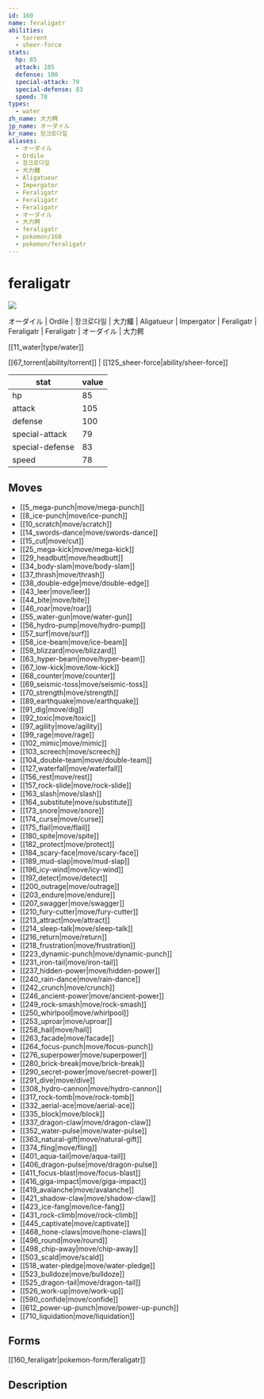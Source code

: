 ```yaml
---
id: 160
name: feraligatr
abilities:
  - torrent
  - sheer-force
stats:
  hp: 85
  attack: 105
  defense: 100
  special-attack: 79
  special-defense: 83
  speed: 78
types:
  - water
zh_name: 大力鳄
jp_name: オーダイル
kr_name: 장크로다일
aliases:
  - オーダイル
  - Ordile
  - 장크로다일
  - 大力鱷
  - Aligatueur
  - Impergator
  - Feraligatr
  - Feraligatr
  - Feraligatr
  - オーダイル
  - 大力鳄
  - feraligatr
  - pokemon/160
  - pokemon/feraligatr
---
```

# feraligatr

![](https://raw.githubusercontent.com/PokeAPI/sprites/master/sprites/pokemon/160.png)

オーダイル | Ordile | 장크로다일 | 大力鱷 | Aligatueur | Impergator | Feraligatr | Feraligatr | Feraligatr | オーダイル | 大力鳄

[[11_water|type/water]]

[[67_torrent|ability/torrent]] | [[125_sheer-force|ability/sheer-force]]

|stat|value|
|---|---|
|hp|85|
|attack|105|
|defense|100|
|special-attack|79|
|special-defense|83|
|speed|78|


## Moves

- [[5_mega-punch|move/mega-punch]]
- [[8_ice-punch|move/ice-punch]]
- [[10_scratch|move/scratch]]
- [[14_swords-dance|move/swords-dance]]
- [[15_cut|move/cut]]
- [[25_mega-kick|move/mega-kick]]
- [[29_headbutt|move/headbutt]]
- [[34_body-slam|move/body-slam]]
- [[37_thrash|move/thrash]]
- [[38_double-edge|move/double-edge]]
- [[43_leer|move/leer]]
- [[44_bite|move/bite]]
- [[46_roar|move/roar]]
- [[55_water-gun|move/water-gun]]
- [[56_hydro-pump|move/hydro-pump]]
- [[57_surf|move/surf]]
- [[58_ice-beam|move/ice-beam]]
- [[59_blizzard|move/blizzard]]
- [[63_hyper-beam|move/hyper-beam]]
- [[67_low-kick|move/low-kick]]
- [[68_counter|move/counter]]
- [[69_seismic-toss|move/seismic-toss]]
- [[70_strength|move/strength]]
- [[89_earthquake|move/earthquake]]
- [[91_dig|move/dig]]
- [[92_toxic|move/toxic]]
- [[97_agility|move/agility]]
- [[99_rage|move/rage]]
- [[102_mimic|move/mimic]]
- [[103_screech|move/screech]]
- [[104_double-team|move/double-team]]
- [[127_waterfall|move/waterfall]]
- [[156_rest|move/rest]]
- [[157_rock-slide|move/rock-slide]]
- [[163_slash|move/slash]]
- [[164_substitute|move/substitute]]
- [[173_snore|move/snore]]
- [[174_curse|move/curse]]
- [[175_flail|move/flail]]
- [[180_spite|move/spite]]
- [[182_protect|move/protect]]
- [[184_scary-face|move/scary-face]]
- [[189_mud-slap|move/mud-slap]]
- [[196_icy-wind|move/icy-wind]]
- [[197_detect|move/detect]]
- [[200_outrage|move/outrage]]
- [[203_endure|move/endure]]
- [[207_swagger|move/swagger]]
- [[210_fury-cutter|move/fury-cutter]]
- [[213_attract|move/attract]]
- [[214_sleep-talk|move/sleep-talk]]
- [[216_return|move/return]]
- [[218_frustration|move/frustration]]
- [[223_dynamic-punch|move/dynamic-punch]]
- [[231_iron-tail|move/iron-tail]]
- [[237_hidden-power|move/hidden-power]]
- [[240_rain-dance|move/rain-dance]]
- [[242_crunch|move/crunch]]
- [[246_ancient-power|move/ancient-power]]
- [[249_rock-smash|move/rock-smash]]
- [[250_whirlpool|move/whirlpool]]
- [[253_uproar|move/uproar]]
- [[258_hail|move/hail]]
- [[263_facade|move/facade]]
- [[264_focus-punch|move/focus-punch]]
- [[276_superpower|move/superpower]]
- [[280_brick-break|move/brick-break]]
- [[290_secret-power|move/secret-power]]
- [[291_dive|move/dive]]
- [[308_hydro-cannon|move/hydro-cannon]]
- [[317_rock-tomb|move/rock-tomb]]
- [[332_aerial-ace|move/aerial-ace]]
- [[335_block|move/block]]
- [[337_dragon-claw|move/dragon-claw]]
- [[352_water-pulse|move/water-pulse]]
- [[363_natural-gift|move/natural-gift]]
- [[374_fling|move/fling]]
- [[401_aqua-tail|move/aqua-tail]]
- [[406_dragon-pulse|move/dragon-pulse]]
- [[411_focus-blast|move/focus-blast]]
- [[416_giga-impact|move/giga-impact]]
- [[419_avalanche|move/avalanche]]
- [[421_shadow-claw|move/shadow-claw]]
- [[423_ice-fang|move/ice-fang]]
- [[431_rock-climb|move/rock-climb]]
- [[445_captivate|move/captivate]]
- [[468_hone-claws|move/hone-claws]]
- [[496_round|move/round]]
- [[498_chip-away|move/chip-away]]
- [[503_scald|move/scald]]
- [[518_water-pledge|move/water-pledge]]
- [[523_bulldoze|move/bulldoze]]
- [[525_dragon-tail|move/dragon-tail]]
- [[526_work-up|move/work-up]]
- [[590_confide|move/confide]]
- [[612_power-up-punch|move/power-up-punch]]
- [[710_liquidation|move/liquidation]]

## Forms



[[160_feraligatr|pokemon-form/feraligatr]]

## Description




